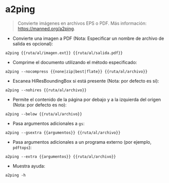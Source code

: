 # a2ping

> Convierte imágenes en archivos EPS o PDF.
> Más información: <https://manned.org/a2ping>.

- Convierte una imagen a PDF (Nota: Especificar un nombre de archivo de salida es opcional):

`a2ping {{ruta/al/imagen.ext}} {{ruta/al/salida.pdf}}`

- Comprime el documento utilizando el método especificado:

`a2ping --nocompress {{none|zip|best|flate}} {{ruta/al/archivo}}`

- Escanea HiResBoundingBox si está presente (Nota: por defecto es sí):

`a2ping --nohires {{ruta/al/archivo}}`

- Permite el contenido de la página por debajo y a la izquierda del origen (Nota: por defecto es no):

`a2ping --below {{ruta/al/archivo}}`

- Pasa argumentos adicionales a `gs`:

`a2ping --gsextra {{argumentos}} {{ruta/al/archivo}}`

- Pasa argumentos adicionales a un programa externo (por ejemplo, `pdftops`):

`a2ping --extra {{argumentos}} {{ruta/al/archivo}}`

- Muestra ayuda:

`a2ping -h`
